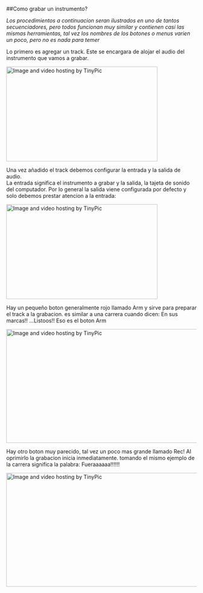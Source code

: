 ##Como grabar un instrumento?


*Los procedimientos a continuacion seran ilustrados en uno de tantos secuenciadores, pero todos funcionan muy similar y contienen casi las mismas herramientas, tal vez los nombres de los botones o menus varien un poco, pero no es nada para temer*

Lo primero es agregar un track.  Este se encargara de alojar el audio del instrumento que vamos a grabar.



<img src="http://i60.tinypic.com/afk8oz.jpg" border="0" width="400" height="250" alt="Image and video hosting by TinyPic"></a>


Una vez añadido el track debemos configurar la entrada y la salida de audio.  
La entrada significa el instrumento a grabar y la salida, la tajeta de sonido del computador.
Por lo general la salida viene configurada por defecto y solo debemos prestar atencion a la entrada:

<img src="http://i59.tinypic.com/xbl34g.jpg" border="0" width="400" height="250" alt="Image and video hosting by TinyPic"></a>

Hay un pequeño boton generalmente rojo llamado Arm y sirve para preparar el track a la grabacion.  es similar a una carrera cuando dicen: En sus marcas!!  ...Listoos!!  Eso es el boton Arm


<img src="http://i57.tinypic.com/25kiyw4.jpg" border="0" width="800" height="300" alt="Image and video hosting by TinyPic"></a>


Hay otro boton muy parecido, tal vez un poco mas grande llamado Rec!   Al oprimirlo la grabacion inicia inmediatamente.
tomando el mismo ejemplo de la carrera significa la palabra: Fueraaaaaa!!!!!!



<img src="http://i58.tinypic.com/11hqhw5.jpg" border="0" width="800" height="300" alt="Image and video hosting by TinyPic"></a>

